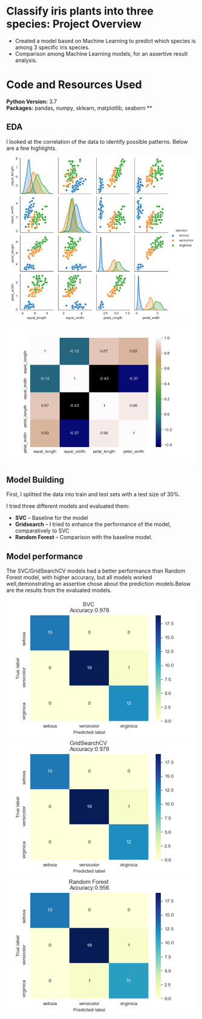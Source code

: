 # Classify iris plants into three species: Project Overview
* Created a model based on Machine Learning to predict which species is among 3 specific iris species.
* Comparison among Machine Learning models, for an assertive result analysis.

# Code and Resources Used 
**Python Version:** 3.7  
**Packages:** pandas, numpy, sklearn, matplotlib, seaborn
**
 
## EDA
I looked at the correlation of the data to identify possible patterns. Below are a few highlights. 

![alt text](https://github.com/Bereoff/iris_project/blob/master/_pairplot_.png "pairplot of the data")
![alt text](https://github.com/Bereoff/iris_project/blob/master/_heatmap_.png "correlation among features")

## Model Building 
First, I splitted the data into train and test sets with a test size of 30%.   

I tried three different models and evaluated them:

*	**SVC** – Baseline for the model
*	**Gridsearch** – I tried to enhance the performance of the model, comparatively to SVC
*	**Random Forest** – Comparison with the baseline model. 

## Model performance
The SVC/GridSearchCV models had a better performance than Random Forest model, with higher accuracy, but all models worked well,demonstrating an assertive chose about the prediction models.Below are the results from the evaluated models. 


![alt text](https://github.com/Bereoff/iris_project/blob/master/confusion_matrix_svc.png "SVCconfusion matrix")
![alt text](https://github.com/Bereoff/iris_project/blob/master/confusion_matrix_grid.png "GridSearchCV confusion matrix")
![alt text](https://github.com/Bereoff/iris_project/blob/master/confusion_matrix_rfc.png "Random Forest confusion matrix")

